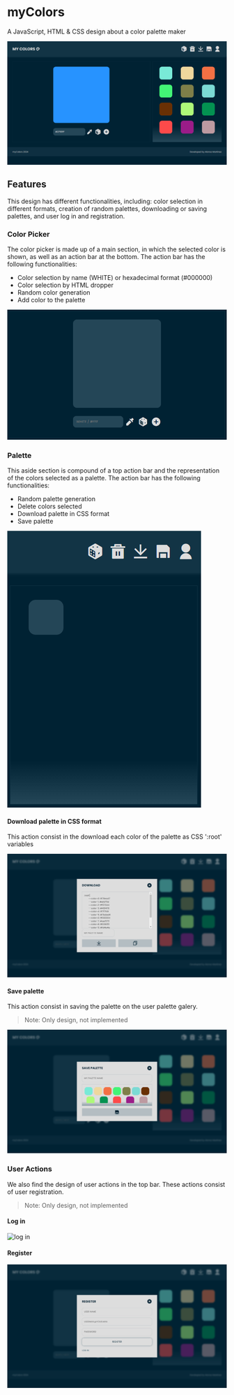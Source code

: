 # myColors
A JavaScript, HTML & CSS design about a color palette maker

![myColors](https://github.com/alonsomartinez8/myColors-PaletteMaker/blob/main/img/myColors.PNG?raw=true)
## Features
This design has different functionalities, including: color selection in different formats, creation of random palettes, downloading or saving palettes, and user log in and registration.
### Color Picker
The color picker is made up of a main section, in which the selected color is shown, as well as an action bar at the bottom.
The action bar has the following functionalities:
* Color selection by name (WHITE) or hexadecimal format (#000000)
* Color selection by HTML dropper
* Random color generation
* Add color to the palette

![color picker](https://github.com/alonsomartinez8/myColors-PaletteMaker/blob/main/img/colorPicker.PNG?raw=true)
### Palette
This aside section is compound of a top action bar and the representation of the colors selected as a palette.
The action bar has the following functionalities:
* Random palette generation
* Delete colors selected
* Download palette in CSS format 
* Save palette

![palette](https://github.com/alonsomartinez8/myColors-PaletteMaker/blob/main/img/palette.PNG?raw=true)
#### Download palette in CSS format
This action consist in the download each color of the palette as CSS ':root' variables

![download](https://github.com/alonsomartinez8/myColors-PaletteMaker/blob/main/img/download.PNG?raw=true)
#### Save palette
This action consist in saving the palette on the user palette galery.
> Note: Only design, not implemented

![save](https://github.com/alonsomartinez8/myColors-PaletteMaker/blob/main/img/save.PNG?raw=true)
### User Actions
We also find the design of user actions in the top bar. These actions consist of user registration.
> Note: Only design, not implemented
#### Log in
![log in](https://github.com/alonsomartinez8/myColors-PaletteMaker/blob/main/img/log-in.PNG?raw=true)
#### Register
![register](https://github.com/alonsomartinez8/myColors-PaletteMaker/blob/main/img/register.PNG?raw=true)
